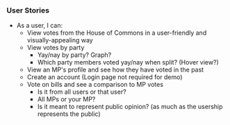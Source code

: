 ### User Stories

* As a user, I can: 
  * View votes from the House of Commons in a user-friendly and visually-appealing way
  * View votes by party
    * Yay/nay by party? Graph?
    * Which party members voted yay/nay when split? (Hover view?)
  * View an MP's profile and see how they have voted in the past
  * Create an account (Login page not required for demo)
  * Vote on bills and see a comparison to MP votes
    * Is it from all users or that user? 
    * All MPs or your MP? 
    * Is it meant to represent public opinion? (as much as the usership represents the public)

